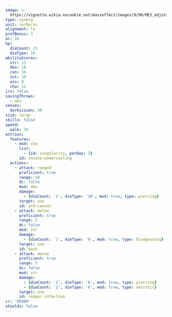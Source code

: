 ```yaml
---
image: >-
  https://vignette.wikia.nocookie.net/masseffect/images/9/98/ME3_adjutant.png/revision/latest/scale-to-width-down/700?cb=20121128185320
type: synorg
unit: cerberus
alignment: le
profBonus: 3
ac: 18
hp:
  dieCount: 15
  dieType: 10
abilityScores:
  str: 15
  dex: 18
  con: 16
  int: 10
  wis: 8
  cha: 12
irv: false
savingThrows:
  - dex
senses:
  darkvision: 30
size: large
skills: false
speed:
  walk: 30
entries:
  features:
    - mod: cha
      list:
        - {id: singularity, perDay: 3}
      id: innate-powercasting
  actions:
    - attack: ranged
      proficient: true
      range: 50
      dc: false
      mod: dex
      damage:
        - {dieCount: '1', dieType: '10', mod: true, type: piercing}
      target: one
      id: arm-cannon
    - attack: melee
      proficient: true
      range: 5
      dc: false
      mod: str
      damage:
        - {dieCount: '1', dieType: '8', mod: true, type: bludgeoning}
      target: one
      id: bash
    - attack: melee
      proficient: true
      range: 5
      dc: false
      mod: str
      damage:
        - {dieCount: '1', dieType: '6', mod: true, type: piercing}
        - {dieCount: '3', dieType: '6', mod: true, type: necrotic}
      target: one
      id: reaper-infection
cr: '06000'
shields: false
---
```

